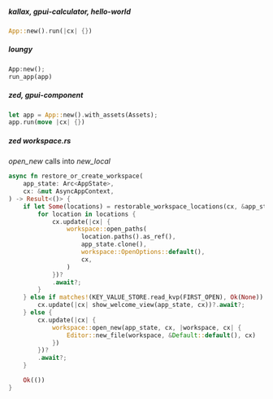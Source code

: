 
##### kallax, gpui-calculator, hello-world

```rust
App::new().run(|cx| {})
```

##### loungy

```rust
App:new();
run_app(app)
```

##### zed, gpui-component

```rust
let app = App::new().with_assets(Assets);
app.run(move |cx| {})
```

##### zed workspace.rs

*open_new* calls into *new_local*

```rust
async fn restore_or_create_workspace(
    app_state: Arc<AppState>,
    cx: &mut AsyncAppContext,
) -> Result<()> {
    if let Some(locations) = restorable_workspace_locations(cx, &app_state).await {
        for location in locations {
            cx.update(|cx| {
                workspace::open_paths(
                    location.paths().as_ref(),
                    app_state.clone(),
                    workspace::OpenOptions::default(),
                    cx,
                )
            })?
            .await?;
        }
    } else if matches!(KEY_VALUE_STORE.read_kvp(FIRST_OPEN), Ok(None)) {
        cx.update(|cx| show_welcome_view(app_state, cx))?.await?;
    } else {
        cx.update(|cx| {
            workspace::open_new(app_state, cx, |workspace, cx| {
                Editor::new_file(workspace, &Default::default(), cx)
            })
        })?
        .await?;
    }

    Ok(())
}
```
